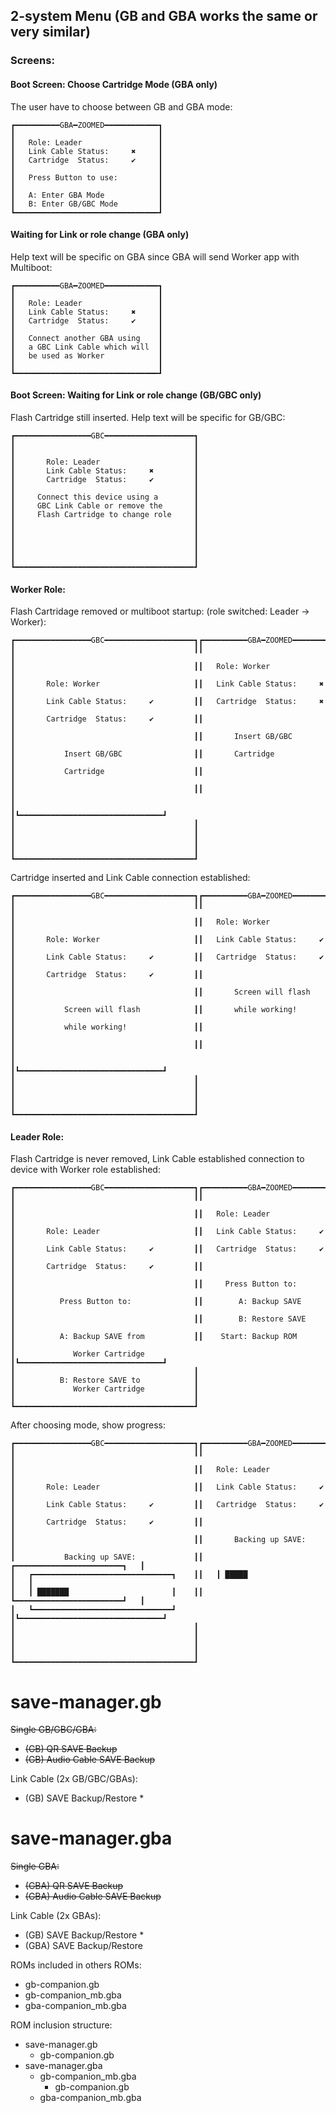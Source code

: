 ## 2-system Menu (GB and GBA works the same or very similar)

### Screens:

#### Boot Screen: Choose Cartridge Mode (GBA only)
The user have to choose between GB and GBA mode:
```
┏━━━━━━━━━━GBA━ZOOMED━━━━━━━━━━━━┓
┃                                ┃
┃   Role: Leader                 ┃
┃   Link Cable Status:     ✖️     ┃
┃   Cartridge  Status:     ✔     ┃
┃                                ┃
┃   Press Button to use:         ┃
┃                                ┃
┃   A: Enter GBA Mode            ┃
┃   B: Enter GB/GBC Mode         ┃
┗━━━━━━━━━━━━━━━━━━━━━━━━━━━━━━━━┛
```
#### Waiting for Link or role change (GBA only)
Help text will be specific on GBA since GBA will send Worker app with Multiboot:
```
┏━━━━━━━━━━GBA━ZOOMED━━━━━━━━━━━━┓
┃                                ┃
┃   Role: Leader                 ┃
┃   Link Cable Status:     ✖️     ┃
┃   Cartridge  Status:     ✔     ┃
┃                                ┃
┃   Connect another GBA using    ┃
┃   a GBC Link Cable which will  ┃
┃   be used as Worker            ┃
┃                                ┃
┗━━━━━━━━━━━━━━━━━━━━━━━━━━━━━━━━┛
```

#### Boot Screen: Waiting for Link or role change (GB/GBC only)
Flash Cartridge still inserted. Help text will be specific for GB/GBC:
```
┏━━━━━━━━━━━━━━━━━GBC━━━━━━━━━━━━━━━━━━━━┓
┃                                        ┃
┃                                        ┃
┃       Role: Leader                     ┃
┃       Link Cable Status:     ✖️         ┃
┃       Cartridge  Status:     ✔         ┃
┃                                        ┃
┃     Connect this device using a        ┃
┃     GBC Link Cable or remove the       ┃
┃     Flash Cartridge to change role     ┃
┃                                        ┃
┃                                        ┃
┃                                        ┃
┃                                        ┃
┃                                        ┃
┗━━━━━━━━━━━━━━━━━━━━━━━━━━━━━━━━━━━━━━━━┛
```

#### Worker Role:
Flash Cartridage removed or multiboot startup: (role switched: Leader -> Worker):
```
┏━━━━━━━━━━━━━━━━━GBC━━━━━━━━━━━━━━━━━━━━┓┏━━━━━━━━━━GBA━ZOOMED━━━━━━━━━━━━┓
┃                                        ┃┃                                ┃
┃                                        ┃┃   Role: Worker                 ┃
┃       Role: Worker                     ┃┃   Link Cable Status:     ✖️     ┃
┃       Link Cable Status:     ✔         ┃┃   Cartridge  Status:     ✖️     ┃
┃       Cartridge  Status:     ✔         ┃┃                                ┃
┃                                        ┃┃       Insert GB/GBC            ┃
┃           Insert GB/GBC                ┃┃       Cartridge                ┃
┃           Cartridge                    ┃┃                                ┃
┃                                        ┃┃                                ┃
┃                                        ┃┗━━━━━━━━━━━━━━━━━━━━━━━━━━━━━━━━┛
┃                                        ┃
┃                                        ┃
┃                                        ┃
┃                                        ┃
┗━━━━━━━━━━━━━━━━━━━━━━━━━━━━━━━━━━━━━━━━┛
```

Cartridge inserted and Link Cable connection established:
```
┏━━━━━━━━━━━━━━━━━GBC━━━━━━━━━━━━━━━━━━━━┓┏━━━━━━━━━━GBA━ZOOMED━━━━━━━━━━━━┓
┃                                        ┃┃                                ┃
┃                                        ┃┃   Role: Worker                 ┃
┃       Role: Worker                     ┃┃   Link Cable Status:     ✔     ┃
┃       Link Cable Status:     ✔         ┃┃   Cartridge  Status:     ✔     ┃
┃       Cartridge  Status:     ✔         ┃┃                                ┃
┃                                        ┃┃       Screen will flash        ┃
┃           Screen will flash            ┃┃       while working!           ┃
┃           while working!               ┃┃                                ┃
┃                                        ┃┃                                ┃
┃                                        ┃┗━━━━━━━━━━━━━━━━━━━━━━━━━━━━━━━━┛
┃                                        ┃
┃                                        ┃
┃                                        ┃
┃                                        ┃
┗━━━━━━━━━━━━━━━━━━━━━━━━━━━━━━━━━━━━━━━━┛
```
#### Leader Role:
Flash Cartridge is never removed, Link Cable established connection to device with Worker role established:
```
┏━━━━━━━━━━━━━━━━━GBC━━━━━━━━━━━━━━━━━━━━┓┏━━━━━━━━━━GBA━ZOOMED━━━━━━━━━━━━┓
┃                                        ┃┃                                ┃
┃                                        ┃┃   Role: Leader                 ┃
┃       Role: Leader                     ┃┃   Link Cable Status:     ✔     ┃
┃       Link Cable Status:     ✔         ┃┃   Cartridge  Status:     ✔     ┃
┃       Cartridge  Status:     ✔         ┃┃                                ┃
┃                                        ┃┃     Press Button to:           ┃
┃          Press Button to:              ┃┃        A: Backup SAVE          ┃
┃                                        ┃┃        B: Restore SAVE         ┃
┃          A: Backup SAVE from           ┃┃    Start: Backup ROM           ┃
┃             Worker Cartridge           ┃┗━━━━━━━━━━━━━━━━━━━━━━━━━━━━━━━━┛
┃                                        ┃
┃          B: Restore SAVE to            ┃
┃             Worker Cartridge           ┃
┃                                        ┃
┗━━━━━━━━━━━━━━━━━━━━━━━━━━━━━━━━━━━━━━━━┛
```

After choosing mode, show progress:
```
┏━━━━━━━━━━━━━━━━━GBC━━━━━━━━━━━━━━━━━━━━┓┏━━━━━━━━━━GBA━ZOOMED━━━━━━━━━━━━┓
┃                                        ┃┃                                ┃
┃                                        ┃┃   Role: Leader                 ┃
┃       Role: Leader                     ┃┃   Link Cable Status:     ✔     ┃
┃       Link Cable Status:     ✔         ┃┃   Cartridge  Status:     ✔     ┃
┃       Cartridge  Status:     ✔         ┃┃                                ┃
┃                                        ┃┃       Backing up SAVE:         ┃
┃           Backing up SAVE:             ┃┃   ┏━━━━━━━━━━━━━━━━━━━━━━━━┓   ┃
┃   ┏━━━━━━━━━━━━━━━━━━━━━━━━━━━━━━━┓    ┃┃   ┃ █████                  ┃   ┃
┃   ┃ ███████                       ┃    ┃┃   ┗━━━━━━━━━━━━━━━━━━━━━━━━┛   ┃
┃   ┗━━━━━━━━━━━━━━━━━━━━━━━━━━━━━━━┛    ┃┗━━━━━━━━━━━━━━━━━━━━━━━━━━━━━━━━┛
┃                                        ┃
┃                                        ┃
┃                                        ┃
┃                                        ┃
┗━━━━━━━━━━━━━━━━━━━━━━━━━━━━━━━━━━━━━━━━┛

```

save-manager.gb
=================
~~Single GB/GBC/GBA:~~
- ~~(GB) QR SAVE Backup~~
- ~~(GB) Audio Cable SAVE Backup~~

Link Cable (2x GB/GBC/GBAs):
- (GB) SAVE Backup/Restore *

save-manager.gba
=================
~~Single GBA:~~
- ~~(GBA) QR SAVE Backup~~
- ~~(GBA) Audio Cable SAVE Backup~~

Link Cable (2x GBAs):
- (GB)  SAVE Backup/Restore *
- (GBA) SAVE Backup/Restore

ROMs included in others ROMs:
- gb-companion.gb
- gb-companion_mb.gba
- gba-companion_mb.gba

ROM inclusion structure:
- save-manager.gb
  - gb-companion.gb
- save-manager.gba
  - gb-companion_mb.gba
    - gb-companion.gb
  - gba-companion_mb.gba
